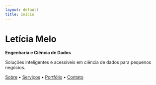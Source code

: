 ```yaml
---
layout: default
title: Início
---
```


<style>
.site-header .site-title {
  display: none;
}
</style>

# Letícia Melo  
**Engenharia e Ciência de Dados**  

Soluções inteligentes e acessíveis em ciência de dados para pequenos negócios.

[Sobre](/about) • [Serviços](/services) • [Portfólio](/portfolio) • [Contato](/contato)

